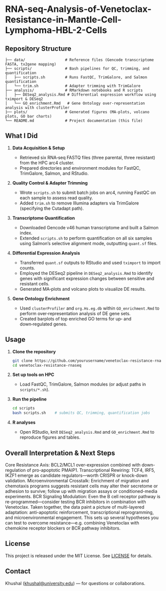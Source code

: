 # RNA-seq-Analysis-of-Venetoclax-Resistance-in-Mantle-Cell-Lymphoma-HBL-2-Cells

## Repository Structure

```
├── data/                  # Reference files (Gencode transcriptome FASTA, tx2gene mapping)
├── scripts/               # Bash pipelines for QC, trimming, and quantification
│   ├── scripts.sh         # Runs FastQC, TrimGalore, and Salmon quantification
│   └── trim.sh            # Adapter trimming with TrimGalore
├── analysis/              # RMarkdown notebooks and R scripts
│   ├── DESeq2_analysis.Rmd # Differential expression workflow using tximport & DESeq2
│   └── GO_enrichment.Rmd   # Gene Ontology over‑representation analysis with clusterProfiler
├── plots/                 # Generated figures (MA‑plots, volcano plots, GO bar charts)
└── README.md              # Project documentation (this file)
```

## What I Did

1. **Data Acquisition & Setup**

   * Retrieved six RNA‑seq FASTQ files (three parental, three resistant) from the HPC arc4 cluster.
   * Prepared directories and environment modules for FastQC, TrimGalore, Salmon, and RStudio.

2. **Quality Control & Adapter Trimming**

   * Wrote `scripts.sh` to submit batch jobs on arc4, running FastQC on each sample to assess read quality.
   * Added `trim.sh` to remove Illumina adapters via TrimGalore (specifying the Cutadapt path).

3. **Transcriptome Quantification**

   * Downloaded Gencode v46 human transcriptome and built a Salmon index.
   * Extended `scripts.sh` to perform quantification on all six samples using Salmon’s selective alignment mode, outputting `quant.sf` files.

4. **Differential Expression Analysis**

   * Transferred `quant.sf` outputs to RStudio and used `tximport` to import counts.
   * Employed the DESeq2 pipeline in `DESeq2_analysis.Rmd` to identify genes with significant expression changes between sensitive and resistant cells.
   * Generated MA‑plots and volcano plots to visualize DE results.

5. **Gene Ontology Enrichment**

   * Used `clusterProfiler` and `org.Hs.eg.db` within `GO_enrichment.Rmd` to perform over‑representation analysis of DE gene sets.
   * Created barplots of top enriched GO terms for up‑ and down‑regulated genes.

## Usage

1. **Clone the repository**

   ```bash
   git clone https://github.com/yourusername/venetoclax-resistance-rnaseq.git
   cd venetoclax-resistance-rnaseq
   ```
2. **Set up tools on HPC**

   * Load FastQC, TrimGalore, Salmon modules (or adjust paths in `scripts/*.sh`).
3. **Run the pipeline**

   ```bash
   cd scripts
   bash scripts.sh    # submits QC, trimming, quantification jobs
   ```
4. **R analyses**

   * Open RStudio, knit `DESeq2_analysis.Rmd` and `GO_enrichment.Rmd` to reproduce figures and tables.

## Overall Interpretation & Next Steps
Core Resistance Axis: BCL2/MCL1 over-expression combined with down-regulation of pro-apoptotic PMAIP1.
Transcriptional Rewiring: TCF4, IRF5, IKZF1 emerge as candidate regulators—worth CRISPR or knock-down validation.
Microenvironmental Crosstalk: Enrichment of migration and chemotaxis programs suggests resistant cells may alter their secretome or adhesion to survive; follow up with migration assays or conditioned-media experiments.
BCR Signaling Modulation: Even the B cell receptor pathway is re-programmed—consider testing BCR inhibitors in combination with Venetoclax.
Taken together, the data paint a picture of multi-layered adaptation: anti-apoptotic reinforcement, transcriptional reprogramming, and microenvironmental engagement. This sets up several hypotheses you can test to overcome resistance—e.g. combining Venetoclax with chemokine receptor blockers or BCR pathway inhibitors.

## License

This project is released under the MIT License. See [LICENSE](LICENSE) for details.

## Contact

Khushal ([khushal@university.edu](mailto:khushal@university.edu)) — for questions or collaborations.
